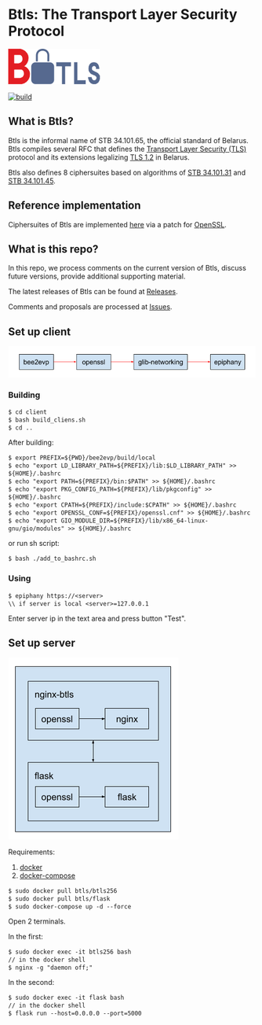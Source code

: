 # Btls: The Transport Layer Security Protocol

![](figs/btls-logo-small.png)

[![build](https://github.com/bcrypto/btls/actions/workflows/build.yaml/badge.svg)](https://github.com/bcrypto/btls/actions/workflows/build.yaml)

## What is Btls?

Btls is the informal name of STB 34.101.65, the official standard of Belarus.
Btls compiles several RFC that defines the 
[Transport Layer Security (TLS)](https://en.wikipedia.org/wiki/Transport_Layer_Security) 
protocol and its extensions legalizing 
[TLS 1.2](https://www.rfc-editor.org/rfc/rfc5246.txt) in Belarus.

Btls also defines 8 ciphersuites based on algorithms of 
[STB 34.101.31](https://github.com/bcrypto/belt) 
and [STB 34.101.45](https://github.com/bcrypto/bign).

## Reference implementation

Ciphersuites of Btls are implemented [here](https://github.com/bcrypto/bee2evp) 
via a patch for [OpenSSL](https://github.com/openssl/openssl). 

## What is this repo?

In this repo, we process comments on the current version of Btls,
discuss future versions, provide additional supporting material.

The latest releases of Btls can be found at 
[Releases](https://github.com/bcrypto/btls/releases).

Comments and proposals are processed at 
[Issues](https://github.com/bcrypto/btls/issues). 

## Set up client

![Client](/figs/client.png)

### Building

```console
$ cd client
$ bash build_cliens.sh
$ cd ..
```

After building:
```console
$ export PREFIX=${PWD}/bee2evp/build/local
$ echo "export LD_LIBRARY_PATH=${PREFIX}/lib:$LD_LIBRARY_PATH" >> ${HOME}/.bashrc
$ echo "export PATH=${PREFIX}/bin:$PATH" >> ${HOME}/.bashrc
$ echo "export PKG_CONFIG_PATH=${PREFIX}/lib/pkgconfig" >> ${HOME}/.bashrc
$ echo "export CPATH=${PREFIX}/include:$CPATH" >> ${HOME}/.bashrc
$ echo "export OPENSSL_CONF=${PREFIX}/openssl.cnf" >> ${HOME}/.bashrc
$ echo "export GIO_MODULE_DIR=${PREFIX}/lib/x86_64-linux-gnu/gio/modules" >> ${HOME}/.bashrc
```
or run sh script:
```console
$ bash ./add_to_bashrc.sh
```

### Using

```console
$ epiphany https://<server>
\\ if server is local <server>=127.0.0.1
```
Enter server ip in the text area and press button "Test".

## Set up server

![Client](/figs/server.png)

Requirements:

1. [docker](https://docs.docker.com/engine/install/ubuntu/)
2. [docker-compose](https://docs.docker.com/compose/install/)

```console
$ sudo docker pull btls/btls256
$ sudo docker pull btls/flask
$ sudo docker-compose up -d --force
```

Open 2 terminals.

In the first:
```console
$ sudo docker exec -it btls256 bash
// in the docker shell
$ nginx -g "daemon off;" 
```
In the second:
```console
$ sudo docker exec -it flask bash
// in the docker shell
$ flask run --host=0.0.0.0 --port=5000
```